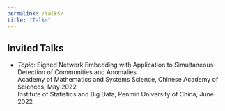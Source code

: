 ```yaml
---
permalink: /talks/
title: "Talks"
---
```


## Invited Talks
- *Topic*: Signed Network Embedding with Application to Simultaneous Detection of Communities and Anomalies   
Academy of Mathematics and Systems Science, Chinese Academy of Sciences, May 2022  
Institute of Statistics and Big Data, Renmin University of China, June 2022
